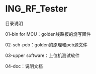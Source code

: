 # ING_RF_Tester
目录说明

01-bin for MCU：golden线路板的烧写固件

02-sch-pcb：golden的原理和pcb源文件

03-upper software：上位机测试软件

04-doc：说明文档
